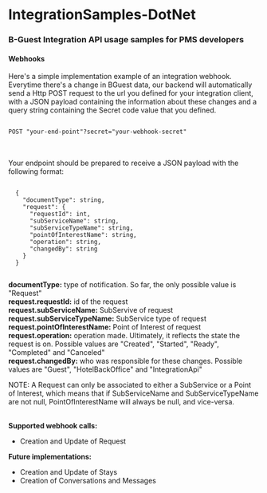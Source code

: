 # IntegrationSamples-DotNet
<h3>B-Guest Integration API usage samples for PMS developers</h3>
<h4>Webhooks</h4>
Here's a simple implementation example of an integration webhook. <br/>
Everytime there's a change in BGuest data, our backend will automatically send a Http POST request to the url you defined 
for your integration client, with a JSON payload containing the information about these changes and a query string containing the Secret code value that you defined.
<pre>
<code>
POST "your-end-point"?secret="your-webhook-secret"
</code>
</pre>
<br/>
Your endpoint should be prepared to receive a JSON payload with the following format: <br/>
<pre>
<code>
  {
    "documentType": string, 
    "request": {
      "requestId": int, 
      "subServiceName": string, 
      "subServiceTypeName": string,
      "pointOfInterestName": string,
      "operation": string, 
      "changedBy": string 
    }
  }
  </code>
</pre>

<b>documentType:</b> type of notification. So far, the only possible value is "Request"<br/>
<b>request.requestId:</b> id of the request<br/>
<b>request.subServiceName:</b> SubServive of request<br/>
<b>request.subServiceTypeName:</b> SubService type of request<br/>
<b>request.pointOfInterestName:</b> Point of Interest of request<br/>
<b>request.operation:</b> operation made. Ultimately, it reflects the state the request is on. Possible values are "Created", "Started", "Ready", "Completed" and "Canceled"<br/>
<b>request.changedBy:</b> who was responsible for these changes. Possible values are "Guest", "HotelBackOffice" and "IntegrationApi"<br/>

NOTE:
A Request can only be associated to either a SubService or a Point of Interest, which means that if SubServiceName and SubServiceTypeName are not null, PointOfInterestName will always be null, and vice-versa.

<br/>
<b>Supported webhook calls:</b>
<ul>
  <li>Creation and Update of Request</li>
</ul>

<b>Future implementations:</b>
<ul>
  <li>Creation and Update of Stays</li>
  <li>Creation of Conversations and Messages</li>
</ul>

